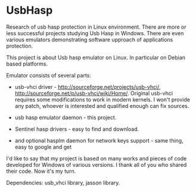 # UsbHasp
Research of usb hasp protection in Linux environment.
There are more or less successful projects studying Usb Hasp in Windows. 
There are even various emulators demonstrating software upproach of applications
protection.

This project is about Usb hasp emulator on Linux. In particular on Debian based 
platforms.

Emulator consists of several parts:

- usb-vhci driver - http://sourceforge.net/projects/usb-vhci/, 
  http://sourceforge.net/p/usb-vhci/wiki/Home/. Original usb-vhci requires some 
  modifications to work in modern kernels. I won't provide any patch, whoever is
  interested and qualified enough can fix sources.

- usb hasp emulator daemon - this project.

- Sentinel hasp drivers - easy to find and download.

- and optional hasplm daemon for network keys support - same thing, easy to 
  google and get

I'd like to say that my project is based on many works and pieces of code 
developed for Windows of various versions. I thank all of you who shared their 
code. Now it's my turn.

Dependencies: usb_vhci library, jasson library.
